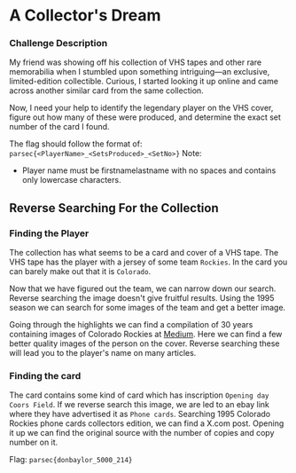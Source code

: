 # A Collector's Dream

### Challenge Description
My friend was showing off his collection of VHS tapes and other rare memorabilia when I stumbled upon something intriguing—an exclusive, limited-edition collectible. Curious, I started looking it up online and came across another similar card from the same collection. 

Now, I need your help to identify the legendary player on the VHS cover, figure out how many of these were produced, and determine the exact set number of the card I found.

The flag should follow the format of: `parsec{<PlayerName>_<SetsProduced>_<SetNo>}`
Note:
* Player name must be firstnamelastname with no spaces and contains only lowercase characters.

## Reverse Searching For the Collection


### Finding the Player
The collection has what seems to be a card and cover of a VHS tape. The VHS tape has the player with a jersey of some team `Rockies`. In the card you can barely make out that it is `Colorado`.

Now that we have figured out the team, we can narrow down our search. Reverse searching the image doesn't give fruitful results. Using the 1995 season we can search for some images of the team and get a better image.

Going through the highlights we can find a compilation of 30 years containing images of Colorado Rockies at [Medium](https://rockies.mlblogs.com/30-years-of-baseball-in-the-rockies-photo-archive-b88926803533). Here we can find a few better quality images of the person on the cover. Reverse searching these will lead you to the player's name on many articles.

### Finding the card
The card contains some kind of card which has inscription `Opening day Coors Field`. If we reverse search this image, we are led to an ebay link where they have advertised it as `Phone cards`. Searching 1995 Colorado Rockies phone cards collectors edition, we can find a X.com post. Opening it up we can find the original source with the number of copies and copy number on it.

Flag: `parsec{donbaylor_5000_214}`